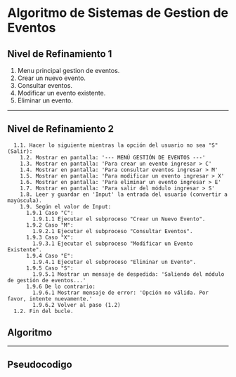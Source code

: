 # Algoritmo de Sistemas de Gestion de Eventos

## Nivel de Refinamiento 1

1. Menu principal gestion de eventos.
2. Crear un nuevo evento.
3. Consultar eventos.
4. Modificar un evento existente.
5. Eliminar un evento.

----
## Nivel de Refinamiento 2
````
  1.1. Hacer lo siguiente mientras la opción del usuario no sea "S" (Salir):
    1.2. Mostrar en pantalla: '--- MENÚ GESTIÓN DE EVENTOS ---'
    1.3. Mostrar en pantalla: 'Para crear un evento ingresar > C'
    1.4. Mostrar en pantalla: 'Para consultar eventos ingresar > M'
    1.5. Mostrar en pantalla: 'Para modificar un evento ingresar > X'
    1.6. Mostrar en pantalla: 'Para eliminar un evento ingresar > E'
    1.7. Mostrar en pantalla: 'Para salir del módulo ingresar > S'
    1.8. Leer y guardar en 'Input' la entrada del usuario (convertir a mayúscula).
    1.9. Según el valor de Input:
      1.9.1 Caso "C":
        1.9.1.1 Ejecutar el subproceso "Crear un Nuevo Evento".
      1.9.2 Caso "M":
        1.9.2.1 Ejecutar el subproceso "Consultar Eventos".
      1.9.3 Caso "X":
        1.9.3.1 Ejecutar el subproceso "Modificar un Evento Existente".
      1.9.4 Caso "E":
        1.9.4.1 Ejecutar el subproceso "Eliminar un Evento".
      1.9.5 Caso "S":
        1.9.5.1 Mostrar un mensaje de despedida: 'Saliendo del módulo de gestión de eventos...'
      1.9.6 De lo contrario:
        1.9.6.1 Mostrar mensaje de error: 'Opción no válida. Por favor, intente nuevamente.'
        1.9.6.2 Volver al paso (1.2)
  1.2. Fin del bucle.
````
## Algoritmo

----
## Pseudocodigo
